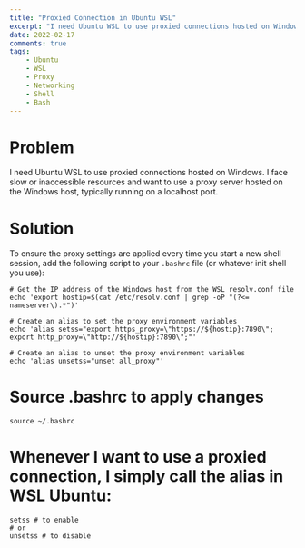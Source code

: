 ```yaml
---
title: "Proxied Connection in Ubuntu WSL"
excerpt: "I need Ubuntu WSL to use proxied connections hosted on Windows. I face slow or inaccessible resources and want to use a proxy server hosted on the Windows host, typically running on a localhost port."
date: 2022-02-17
comments: true
tags:
    - Ubuntu
    - WSL
    - Proxy
    - Networking
    - Shell
    - Bash
---
```


# Problem
I need Ubuntu WSL to use proxied connections hosted on Windows. I face slow or inaccessible resources and want to use a proxy server hosted on the Windows host, typically running on a localhost port.


# Solution
To ensure the proxy settings are applied every time you start a new shell session, add the following script to your `.bashrc` file (or whatever init shell you use):

```shell
# Get the IP address of the Windows host from the WSL resolv.conf file
echo 'export hostip=$(cat /etc/resolv.conf | grep -oP "(?<= nameserver\).*")'

# Create an alias to set the proxy environment variables
echo 'alias setss="export https_proxy=\"https://${hostip}:7890\"; export http_proxy=\"http://${hostip}:7890\";"'

# Create an alias to unset the proxy environment variables
echo 'alias unsetss="unset all_proxy"'
```

# Source .bashrc to apply changes
```shell
source ~/.bashrc
```

# Whenever I want to use a proxied connection, I simply call the alias in WSL Ubuntu:
```shell
setss # to enable
# or
unsetss # to disable
```